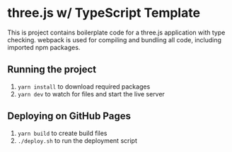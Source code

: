 # three.js w/ TypeScript Template
This is project contains boilerplate code for a three.js application with type checking. webpack is used for compiling and bundling all code, including imported npm packages.

## Running the project
1. `yarn install` to download required packages
2. `yarn dev` to watch for files and start the live server

## Deploying on GitHub Pages
1. `yarn build` to create build files
2. `./deploy.sh` to run the deployment script